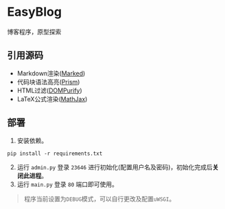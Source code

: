 # EasyBlog
博客程序，原型探索

## 引用源码
* Markdown渲染([Marked](https://github.com/markedjs/marked))
* 代码块语法高亮([Prism](https://github.com/PrismJS/prism))
* HTML过滤([DOMPurify](https://github.com/cure53/DOMPurify))
* LaTeX公式渲染([MathJax](https://github.com/mathjax/MathJax))

## 部署
1. 安装依赖。
```
pip install -r requirements.txt
```
2. 运行 `admin.py` 登录 `23646` 进行初始化(配置用户名及密码)，初始化完成后**关闭此进程**。
3. 运行 `main.py` 登录 `80` 端口即可使用。

> 程序当前设置为`DEBUG`模式，可以自行更改及配置`uWSGI`。